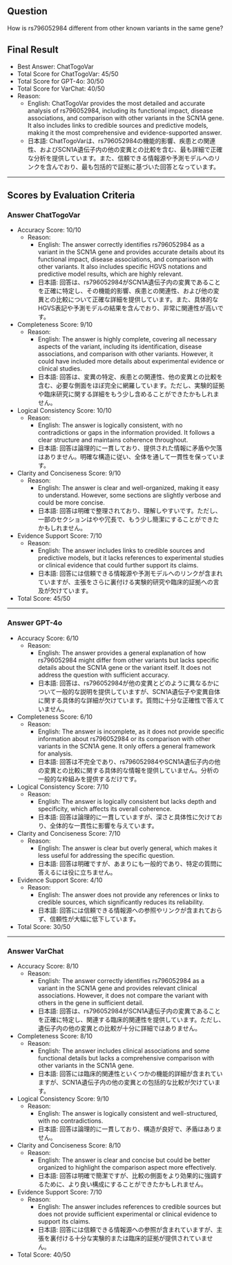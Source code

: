 ## Question

How is rs796052984 different from other known variants in the same gene?

## Final Result

- Best Answer: ChatTogoVar
- Total Score for ChatTogoVar: 45/50
- Total Score for GPT-4o: 30/50
- Total Score for VarChat: 40/50
- Reason:
  - English: ChatTogoVar provides the most detailed and accurate analysis of rs796052984, including its functional impact, disease associations, and comparison with other variants in the SCN1A gene. It also includes links to credible sources and predictive models, making it the most comprehensive and evidence-supported answer.
  - 日本語: ChatTogoVarは、rs796052984の機能的影響、疾患との関連性、およびSCN1A遺伝子内の他の変異との比較を含む、最も詳細で正確な分析を提供しています。また、信頼できる情報源や予測モデルへのリンクを含んでおり、最も包括的で証拠に基づいた回答となっています。

---

## Scores by Evaluation Criteria

### Answer ChatTogoVar
- Accuracy Score: 10/10
  - Reason: 
    - English: The answer correctly identifies rs796052984 as a variant in the SCN1A gene and provides accurate details about its functional impact, disease associations, and comparison with other variants. It also includes specific HGVS notations and predictive model results, which are highly relevant.
    - 日本語: 回答は、rs796052984がSCN1A遺伝子内の変異であることを正確に特定し、その機能的影響、疾患との関連性、および他の変異との比較について正確な詳細を提供しています。また、具体的なHGVS表記や予測モデルの結果を含んでおり、非常に関連性が高いです。
- Completeness Score: 9/10
  - Reason: 
    - English: The answer is highly complete, covering all necessary aspects of the variant, including its identification, disease associations, and comparison with other variants. However, it could have included more details about experimental evidence or clinical studies.
    - 日本語: 回答は、変異の特定、疾患との関連性、他の変異との比較を含む、必要な側面をほぼ完全に網羅しています。ただし、実験的証拠や臨床研究に関する詳細をもう少し含めることができたかもしれません。
- Logical Consistency Score: 10/10
  - Reason: 
    - English: The answer is logically consistent, with no contradictions or gaps in the information provided. It follows a clear structure and maintains coherence throughout.
    - 日本語: 回答は論理的に一貫しており、提供された情報に矛盾や欠落はありません。明確な構造に従い、全体を通して一貫性を保っています。
- Clarity and Conciseness Score: 9/10
  - Reason: 
    - English: The answer is clear and well-organized, making it easy to understand. However, some sections are slightly verbose and could be more concise.
    - 日本語: 回答は明確で整理されており、理解しやすいです。ただし、一部のセクションはやや冗長で、もう少し簡潔にすることができたかもしれません。
- Evidence Support Score: 7/10
  - Reason: 
    - English: The answer includes links to credible sources and predictive models, but it lacks references to experimental studies or clinical evidence that could further support its claims.
    - 日本語: 回答には信頼できる情報源や予測モデルへのリンクが含まれていますが、主張をさらに裏付ける実験的研究や臨床的証拠への言及が欠けています。
- Total Score: 45/50

---

### Answer GPT-4o
- Accuracy Score: 6/10
  - Reason: 
    - English: The answer provides a general explanation of how rs796052984 might differ from other variants but lacks specific details about the SCN1A gene or the variant itself. It does not address the question with sufficient accuracy.
    - 日本語: 回答は、rs796052984が他の変異とどのように異なるかについて一般的な説明を提供していますが、SCN1A遺伝子や変異自体に関する具体的な詳細が欠けています。質問に十分な正確性で答えていません。
- Completeness Score: 6/10
  - Reason: 
    - English: The answer is incomplete, as it does not provide specific information about rs796052984 or its comparison with other variants in the SCN1A gene. It only offers a general framework for analysis.
    - 日本語: 回答は不完全であり、rs796052984やSCN1A遺伝子内の他の変異との比較に関する具体的な情報を提供していません。分析の一般的な枠組みを提供するだけです。
- Logical Consistency Score: 7/10
  - Reason: 
    - English: The answer is logically consistent but lacks depth and specificity, which affects its overall coherence.
    - 日本語: 回答は論理的に一貫していますが、深さと具体性に欠けており、全体的な一貫性に影響を与えています。
- Clarity and Conciseness Score: 7/10
  - Reason: 
    - English: The answer is clear but overly general, which makes it less useful for addressing the specific question.
    - 日本語: 回答は明確ですが、あまりにも一般的であり、特定の質問に答えるには役に立ちません。
- Evidence Support Score: 4/10
  - Reason: 
    - English: The answer does not provide any references or links to credible sources, which significantly reduces its reliability.
    - 日本語: 回答には信頼できる情報源への参照やリンクが含まれておらず、信頼性が大幅に低下しています。
- Total Score: 30/50

---

### Answer VarChat
- Accuracy Score: 8/10
  - Reason: 
    - English: The answer correctly identifies rs796052984 as a variant in the SCN1A gene and provides relevant clinical associations. However, it does not compare the variant with others in the gene in sufficient detail.
    - 日本語: 回答は、rs796052984がSCN1A遺伝子内の変異であることを正確に特定し、関連する臨床的関連性を提供しています。ただし、遺伝子内の他の変異との比較が十分に詳細ではありません。
- Completeness Score: 8/10
  - Reason: 
    - English: The answer includes clinical associations and some functional details but lacks a comprehensive comparison with other variants in the SCN1A gene.
    - 日本語: 回答には臨床的関連性といくつかの機能的詳細が含まれていますが、SCN1A遺伝子内の他の変異との包括的な比較が欠けています。
- Logical Consistency Score: 9/10
  - Reason: 
    - English: The answer is logically consistent and well-structured, with no contradictions.
    - 日本語: 回答は論理的に一貫しており、構造が良好で、矛盾はありません。
- Clarity and Conciseness Score: 8/10
  - Reason: 
    - English: The answer is clear and concise but could be better organized to highlight the comparison aspect more effectively.
    - 日本語: 回答は明確で簡潔ですが、比較の側面をより効果的に強調するために、より良い構成にすることができたかもしれません。
- Evidence Support Score: 7/10
  - Reason: 
    - English: The answer includes references to credible sources but does not provide sufficient experimental or clinical evidence to support its claims.
    - 日本語: 回答には信頼できる情報源への参照が含まれていますが、主張を裏付ける十分な実験的または臨床的証拠が提供されていません。
- Total Score: 40/50